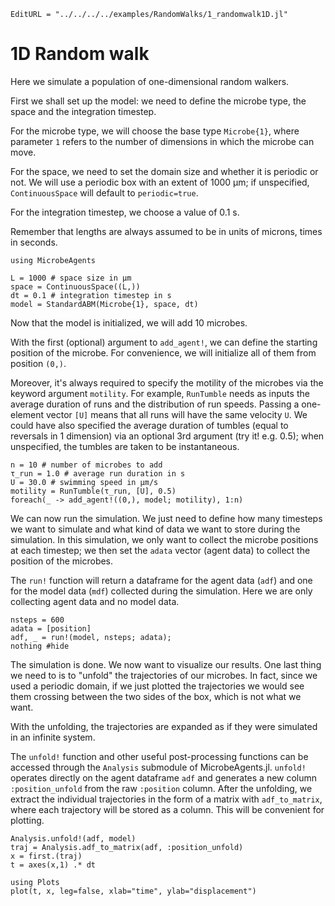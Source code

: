 ```@meta
EditURL = "../../../../examples/RandomWalks/1_randomwalk1D.jl"
```

# 1D Random walk

Here we simulate a population of one-dimensional random walkers.

First we shall set up the model: we need to define the microbe type,
the space and the integration timestep.

For the microbe type, we will choose the base type `Microbe{1}`, where
parameter `1` refers to the number of dimensions in which the microbe can move.

For the space, we need to set the domain size and whether it is periodic or not.
We will use a periodic box with an extent of 1000 μm;
if unspecified, `ContinuousSpace` will default to `periodic=true`.

For the integration timestep, we choose a value of 0.1 s.

Remember that lengths are always assumed to be in units of microns, times in seconds.

````@example 1_randomwalk1D
using MicrobeAgents

L = 1000 # space size in μm
space = ContinuousSpace((L,))
dt = 0.1 # integration timestep in s
model = StandardABM(Microbe{1}, space, dt)
````

Now that the model is initialized, we will add 10 microbes.

With the first (optional) argument to `add_agent!`, we can define the starting
position of the microbe. For convenience, we will initialize all of them
from position `(0,)`.

Moreover, it's always required to specify the motility of the microbes via
the keyword argument `motility`.
For example, `RunTumble` needs as inputs the average duration of runs
and the distribution of run speeds. Passing a one-element vector `[U]`
means that all runs will have the same velocity `U`.
We could have also specified the average duration of tumbles
(equal to reversals in 1 dimension) via an optional 3rd argument (try it! e.g. 0.5);
when unspecified, the tumbles are taken to be instantaneous.

````@example 1_randomwalk1D
n = 10 # number of microbes to add
τ_run = 1.0 # average run duration in s
U = 30.0 # swimming speed in μm/s
motility = RunTumble(τ_run, [U], 0.5)
foreach(_ -> add_agent!((0,), model; motility), 1:n)
````

We can now run the simulation.
We just need to define how many timesteps we want to simulate
and what kind of data we want to store during the simulation.
In this simulation, we only want to collect the microbe positions
at each timestep; we then set the `adata` vector (agent data)
to collect the position of the microbes.

The `run!` function will return a dataframe for the agent data (`adf`)
and one for the model data (`mdf`) collected during the simulation.
Here we are only collecting agent data and no model data.

````@example 1_randomwalk1D
nsteps = 600
adata = [position]
adf, _ = run!(model, nsteps; adata);
nothing #hide
````

The simulation is done. We now want to visualize our results.
One last thing we need to is to "unfold" the trajectories of our microbes.
In fact, since we used a periodic domain, if we just plotted the trajectories
we would see them crossing between the two sides of the box, which is not what we want.

With the unfolding, the trajectories are expanded as if they were simulated in an
infinite system.

The `unfold!` function and other useful post-processing functions can be
accessed through the `Analysis` submodule of MicrobeAgents.jl.
`unfold!` operates directly on the agent dataframe `adf`
and generates a new column `:position_unfold` from the raw `:position` column.
After the unfolding, we extract the individual trajectories in the form of a
matrix with `adf_to_matrix`, where each trajectory will be stored as a column.
This will be convenient for plotting.

````@example 1_randomwalk1D
Analysis.unfold!(adf, model)
traj = Analysis.adf_to_matrix(adf, :position_unfold)
x = first.(traj)
t = axes(x,1) .* dt

using Plots
plot(t, x, leg=false, xlab="time", ylab="displacement")
````

